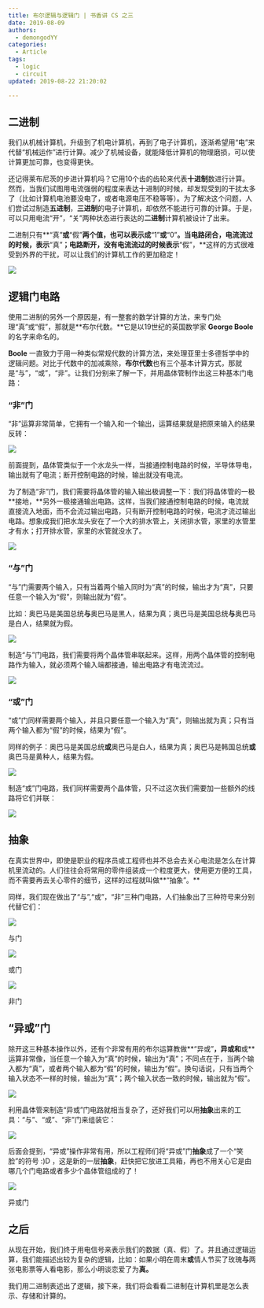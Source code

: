 ```yaml
---
title: 布尔逻辑与逻辑门 | 书香讲 CS 之三
date: 2019-08-09
authors:
  - demongodYY
categories:
  - Article
tags:
  - logic
  - circuit
updated: 2019-08-22 21:20:02

---
```


## 二进制

我们从机械计算机，升级到了机电计算机，再到了电子计算机，逐渐希望用“电”来代替“机械运作”进行计算。减少了机械设备，就能降低计算机的物理磨损，可以使计算更加可靠，也变得更快。

还记得莱布尼茨的步进计算机吗？它用10个齿的齿轮来代表**十进制**数进行计算。然而，当我们试图用电流强弱的程度来表达十进制的时候，却发现受到的干扰太多了（比如计算机电池要没电了，或者电源电压不稳等等）。为了解决这个问题，人们尝试过制造**五进制**，**三进制**的电子计算机，却依然不能进行可靠的计算。于是，可以只用电流“开”，“关”两种状态进行表达的**二进制**计算机被设计了出来。

二进制只有**“真”**或**“假”**两个值，也可以表示成**“1”**或**“0”**。当电路闭合，电流流过的时候，表示**“真”**；电路断开，没有电流流过的时候表示**“假”，**这样的方式很难受到外界的干扰，可以让我们的计算机工作的更加稳定！

![](https://chinese.freecodecamp.org/news/content/images/2019/08/binary.gif)

## 逻辑门电路

使用二进制的另外一个原因是，有一整套的数学计算的方法，来专门处理“真”或“假”，那就是**布尔代数。**它是以19世纪的英国数学家  **George Boole**  的名字来命名的。

**Boole** 一直致力于用一种类似常规代数的计算方法，来处理亚里士多德哲学中的逻辑问题。对比于代数中的加减乘除，**布尔代数**也有三个基本计算方式，那就是“与”，“或”，“非”。让我们分别来了解一下，并用晶体管制作出这三种基本门电路：

### “非”门

“非”运算非常简单，它拥有一个输入和一个输出，运算结果就是把原来输入的结果反转：

![](https://chinese.freecodecamp.org/news/content/images/2019/08/image-27.png)

前面提到，晶体管类似于一个水龙头一样，当接通控制电路的时候，半导体导电，输出就有了电流；断开控制电路的时候，输出就没有电流。

为了制造“非”门，我们需要将晶体管的输入输出极调整一下：我们将晶体管的一极**接地，**另外一极接通输出电路。这样，当我们接通控制电路的时候，电流就直接流入地面，而不会流过输出电路，只有断开控制电路的时候，电流才流过输出电路。想象成我们把水龙头安在了一个大的排水管上，关闭排水管，家里的水管里才有水；打开排水管，家里的水管就没水了。

![](https://chinese.freecodecamp.org/news/content/images/2019/08/not.gif)

### “与”门

“与”门需要两个输入，只有当着两个输入同时为“真”的时候，输出才为“真”，只要任意一个输入为“假”，则输出就为“假”。

比如：奥巴马是美国总统**与**奥巴马是黑人，结果为真；奥巴马是美国总统**与**奥巴马是白人，结果就为假。

![](https://chinese.freecodecamp.org/news/content/images/2019/08/image-28.png)

制造“与”门电路，我们需要将两个晶体管串联起来。这样，用两个晶体管的控制电路作为输入，就必须两个输入端都接通，输出电路才有电流流过。

![](https://chinese.freecodecamp.org/news/content/images/2019/08/and2.gif)

### “或”门

“或”门同样需要两个输入，并且只要任意一个输入为“真”，则输出就为真；只有当两个输入都为“假”的时候，结果为“假”。

同样的例子：奥巴马是美国总统**或**奥巴马是白人，结果为真；奥巴马是韩国总统**或**奥巴马是黄种人，结果为假。

![](https://chinese.freecodecamp.org/news/content/images/2019/08/image-29.png)

制造“或”门电路，我们同样需要两个晶体管，只不过这次我们需要加一些额外的线路将它们并联：

![](https://chinese.freecodecamp.org/news/content/images/2019/08/or.gif)

## 抽象

在真实世界中，即使是职业的程序员或工程师也并不总会去关心电流是怎么在计算机里流动的。人们往往会将常用的零件组装成一个粒度更大，使用更方便的工具，而不需要再去关心零件的细节，这样的过程就叫做**“抽象”。**

同样，我们现在做出了“与”,“或”，“非”三种门电路，人们抽象出了三种符号来分别代替它们：

![](https://pic2.zhimg.com/80/v2-eeee039878eebfb8f7f939068fe0e729_hd.png)

与门

![](https://chinese.freecodecamp.org/news/content/images/2019/08/image-30.png)

或门

![](https://chinese.freecodecamp.org/news/content/images/2019/08/image-31.png)

非门

## “异或”门

除开这三种基本操作以外，还有个非常有用的布尔运算教做**“异或”**，**异或**和**或**运算非常像，当任意一个输入为“真”的时候，输出为“真”；不同点在于，当两个输入都为“真”，或者两个输入都为“假”的时候，输出为“假”。换句话说，只有当两个输入状态不一样的时候，输出为“真”；两个输入状态一致的时候，输出就为“假”。

![](https://chinese.freecodecamp.org/news/content/images/2019/08/image-33.png)

利用晶体管来制造“异或”门电路就相当复杂了，还好我们可以用**抽象**出来的工具：“与”、“或”、“非”门来组装它：

![](https://chinese.freecodecamp.org/news/content/images/2019/08/xor.gif)

后面会提到，“异或”操作非常有用，所以工程师们将“异或”门**抽象**成了一个“笑脸”的符号 :)D ，这是新的一层**抽象**，赶快把它放进工具箱，再也不用关心它是由哪几个门电路或者多少个晶体管组成的了！

![](https://chinese.freecodecamp.org/news/content/images/2019/08/image-34.png)

异或门

## 之后

从现在开始，我们终于用电信号来表示我们的数据（真、假）了。并且通过逻辑运算，我们能描述出较为复杂的逻辑，比如：如果小明在周末**或**情人节买了玫瑰**与**两张电影票等人看电影，那么小明谈恋爱了为**真。**

我们用二进制表述出了逻辑，接下来，我们将会看看二进制在计算机里是怎么表示、存储和计算的。